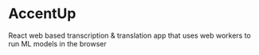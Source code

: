 # AccentUp

React web based transcription & translation app that uses web workers to run ML models in the browser
